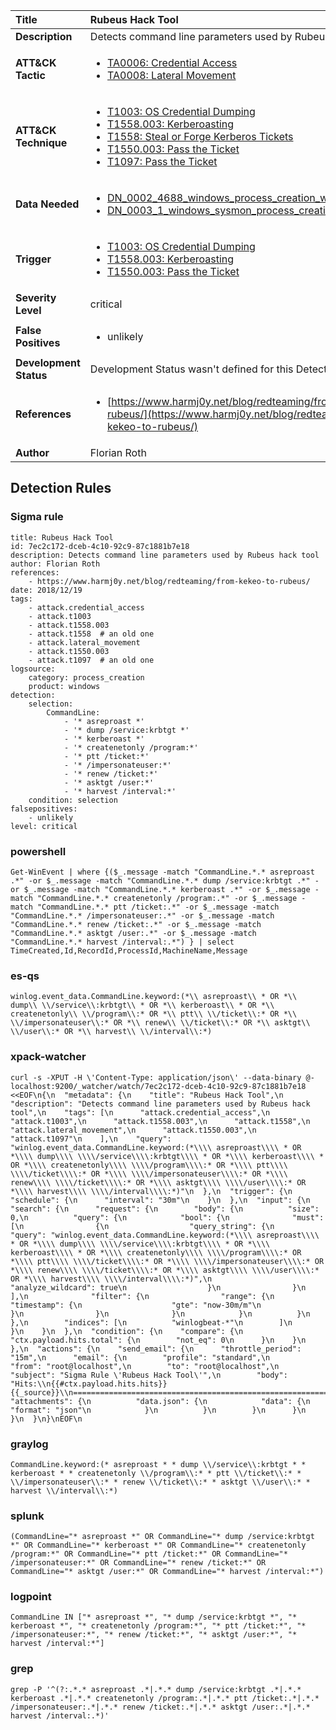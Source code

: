 | Title                    | Rubeus Hack Tool       |
|:-------------------------|:------------------|
| **Description**          | Detects command line parameters used by Rubeus hack tool |
| **ATT&amp;CK Tactic**    |  <ul><li>[TA0006: Credential Access](https://attack.mitre.org/tactics/TA0006)</li><li>[TA0008: Lateral Movement](https://attack.mitre.org/tactics/TA0008)</li></ul>  |
| **ATT&amp;CK Technique** | <ul><li>[T1003: OS Credential Dumping](https://attack.mitre.org/techniques/T1003)</li><li>[T1558.003: Kerberoasting](https://attack.mitre.org/techniques/T1558/003)</li><li>[T1558: Steal or Forge Kerberos Tickets](https://attack.mitre.org/techniques/T1558)</li><li>[T1550.003: Pass the Ticket](https://attack.mitre.org/techniques/T1550/003)</li><li>[T1097: Pass the Ticket](https://attack.mitre.org/techniques/T1097)</li></ul>  |
| **Data Needed**          | <ul><li>[DN_0002_4688_windows_process_creation_with_commandline](../Data_Needed/DN_0002_4688_windows_process_creation_with_commandline.md)</li><li>[DN_0003_1_windows_sysmon_process_creation](../Data_Needed/DN_0003_1_windows_sysmon_process_creation.md)</li></ul>  |
| **Trigger**              | <ul><li>[T1003: OS Credential Dumping](../Triggers/T1003.md)</li><li>[T1558.003: Kerberoasting](../Triggers/T1558.003.md)</li><li>[T1550.003: Pass the Ticket](../Triggers/T1550.003.md)</li></ul>  |
| **Severity Level**       | critical |
| **False Positives**      | <ul><li>unlikely</li></ul>  |
| **Development Status**   |  Development Status wasn't defined for this Detection Rule yet  |
| **References**           | <ul><li>[https://www.harmj0y.net/blog/redteaming/from-kekeo-to-rubeus/](https://www.harmj0y.net/blog/redteaming/from-kekeo-to-rubeus/)</li></ul>  |
| **Author**               | Florian Roth |


## Detection Rules

### Sigma rule

```
title: Rubeus Hack Tool
id: 7ec2c172-dceb-4c10-92c9-87c1881b7e18
description: Detects command line parameters used by Rubeus hack tool
author: Florian Roth
references:
    - https://www.harmj0y.net/blog/redteaming/from-kekeo-to-rubeus/
date: 2018/12/19
tags:
    - attack.credential_access
    - attack.t1003
    - attack.t1558.003
    - attack.t1558  # an old one
    - attack.lateral_movement 
    - attack.t1550.003
    - attack.t1097  # an old one
logsource:
    category: process_creation
    product: windows
detection:
    selection:
        CommandLine:
            - '* asreproast *'
            - '* dump /service:krbtgt *'
            - '* kerberoast *'
            - '* createnetonly /program:*'
            - '* ptt /ticket:*'
            - '* /impersonateuser:*'
            - '* renew /ticket:*'
            - '* asktgt /user:*'
            - '* harvest /interval:*'
    condition: selection
falsepositives:
    - unlikely
level: critical

```





### powershell
    
```
Get-WinEvent | where {($_.message -match "CommandLine.*.* asreproast .*" -or $_.message -match "CommandLine.*.* dump /service:krbtgt .*" -or $_.message -match "CommandLine.*.* kerberoast .*" -or $_.message -match "CommandLine.*.* createnetonly /program:.*" -or $_.message -match "CommandLine.*.* ptt /ticket:.*" -or $_.message -match "CommandLine.*.* /impersonateuser:.*" -or $_.message -match "CommandLine.*.* renew /ticket:.*" -or $_.message -match "CommandLine.*.* asktgt /user:.*" -or $_.message -match "CommandLine.*.* harvest /interval:.*") } | select TimeCreated,Id,RecordId,ProcessId,MachineName,Message
```


### es-qs
    
```
winlog.event_data.CommandLine.keyword:(*\\ asreproast\\ * OR *\\ dump\\ \\/service\\:krbtgt\\ * OR *\\ kerberoast\\ * OR *\\ createnetonly\\ \\/program\\:* OR *\\ ptt\\ \\/ticket\\:* OR *\\ \\/impersonateuser\\:* OR *\\ renew\\ \\/ticket\\:* OR *\\ asktgt\\ \\/user\\:* OR *\\ harvest\\ \\/interval\\:*)
```


### xpack-watcher
    
```
curl -s -XPUT -H \'Content-Type: application/json\' --data-binary @- localhost:9200/_watcher/watch/7ec2c172-dceb-4c10-92c9-87c1881b7e18 <<EOF\n{\n  "metadata": {\n    "title": "Rubeus Hack Tool",\n    "description": "Detects command line parameters used by Rubeus hack tool",\n    "tags": [\n      "attack.credential_access",\n      "attack.t1003",\n      "attack.t1558.003",\n      "attack.t1558",\n      "attack.lateral_movement",\n      "attack.t1550.003",\n      "attack.t1097"\n    ],\n    "query": "winlog.event_data.CommandLine.keyword:(*\\\\ asreproast\\\\ * OR *\\\\ dump\\\\ \\\\/service\\\\:krbtgt\\\\ * OR *\\\\ kerberoast\\\\ * OR *\\\\ createnetonly\\\\ \\\\/program\\\\:* OR *\\\\ ptt\\\\ \\\\/ticket\\\\:* OR *\\\\ \\\\/impersonateuser\\\\:* OR *\\\\ renew\\\\ \\\\/ticket\\\\:* OR *\\\\ asktgt\\\\ \\\\/user\\\\:* OR *\\\\ harvest\\\\ \\\\/interval\\\\:*)"\n  },\n  "trigger": {\n    "schedule": {\n      "interval": "30m"\n    }\n  },\n  "input": {\n    "search": {\n      "request": {\n        "body": {\n          "size": 0,\n          "query": {\n            "bool": {\n              "must": [\n                {\n                  "query_string": {\n                    "query": "winlog.event_data.CommandLine.keyword:(*\\\\ asreproast\\\\ * OR *\\\\ dump\\\\ \\\\/service\\\\:krbtgt\\\\ * OR *\\\\ kerberoast\\\\ * OR *\\\\ createnetonly\\\\ \\\\/program\\\\:* OR *\\\\ ptt\\\\ \\\\/ticket\\\\:* OR *\\\\ \\\\/impersonateuser\\\\:* OR *\\\\ renew\\\\ \\\\/ticket\\\\:* OR *\\\\ asktgt\\\\ \\\\/user\\\\:* OR *\\\\ harvest\\\\ \\\\/interval\\\\:*)",\n                    "analyze_wildcard": true\n                  }\n                }\n              ],\n              "filter": {\n                "range": {\n                  "timestamp": {\n                    "gte": "now-30m/m"\n                  }\n                }\n              }\n            }\n          }\n        },\n        "indices": [\n          "winlogbeat-*"\n        ]\n      }\n    }\n  },\n  "condition": {\n    "compare": {\n      "ctx.payload.hits.total": {\n        "not_eq": 0\n      }\n    }\n  },\n  "actions": {\n    "send_email": {\n      "throttle_period": "15m",\n      "email": {\n        "profile": "standard",\n        "from": "root@localhost",\n        "to": "root@localhost",\n        "subject": "Sigma Rule \'Rubeus Hack Tool\'",\n        "body": "Hits:\\n{{#ctx.payload.hits.hits}}{{_source}}\\n================================================================================\\n{{/ctx.payload.hits.hits}}",\n        "attachments": {\n          "data.json": {\n            "data": {\n              "format": "json"\n            }\n          }\n        }\n      }\n    }\n  }\n}\nEOF\n
```


### graylog
    
```
CommandLine.keyword:(* asreproast * * dump \\/service\\:krbtgt * * kerberoast * * createnetonly \\/program\\:* * ptt \\/ticket\\:* * \\/impersonateuser\\:* * renew \\/ticket\\:* * asktgt \\/user\\:* * harvest \\/interval\\:*)
```


### splunk
    
```
(CommandLine="* asreproast *" OR CommandLine="* dump /service:krbtgt *" OR CommandLine="* kerberoast *" OR CommandLine="* createnetonly /program:*" OR CommandLine="* ptt /ticket:*" OR CommandLine="* /impersonateuser:*" OR CommandLine="* renew /ticket:*" OR CommandLine="* asktgt /user:*" OR CommandLine="* harvest /interval:*")
```


### logpoint
    
```
CommandLine IN ["* asreproast *", "* dump /service:krbtgt *", "* kerberoast *", "* createnetonly /program:*", "* ptt /ticket:*", "* /impersonateuser:*", "* renew /ticket:*", "* asktgt /user:*", "* harvest /interval:*"]
```


### grep
    
```
grep -P '^(?:.*.* asreproast .*|.*.* dump /service:krbtgt .*|.*.* kerberoast .*|.*.* createnetonly /program:.*|.*.* ptt /ticket:.*|.*.* /impersonateuser:.*|.*.* renew /ticket:.*|.*.* asktgt /user:.*|.*.* harvest /interval:.*)'
```



